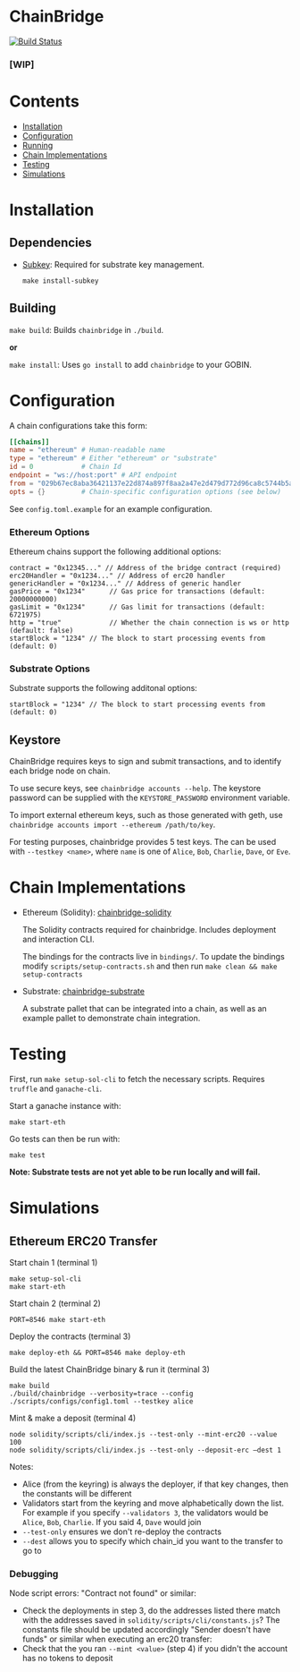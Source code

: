 # ChainBridge

[![Build Status](https://travis-ci.com/ChainSafe/ChainBridge.svg?branch=master)](https://travis-ci.com/ChainSafe/ChainBridge)

<h3><b>[WIP]</b></h3>

# Contents

- [Installation](#installation)
- [Configuration](#configuration)
- [Running](#running)
- [Chain Implementations](#chain-implementations)
- [Testing](#testing)
- [Simulations](#simulations)

# Installation

## Dependencies

- [Subkey](https://github.com/paritytech/substrate): 
Required for substrate key management.

  `make install-subkey`


## Building

`make build`: Builds `chainbridge` in `./build`.

**or**

`make install`: Uses `go install` to add `chainbridge` to your GOBIN.

# Configuration

A chain configurations take this form:
```toml
[[chains]]
name = "ethereum" # Human-readable name
type = "ethereum" # Either "ethereum" or "substrate"
id = 0            # Chain Id
endpoint = "ws://host:port" # API endpoint
from = "029b67ec8aba36421137e22d874a897f8aa2a47e2d479d772d96ca8c5744b5a95c" # Public key of desired key, not required for test keys
opts = {}         # Chain-specific configuration options (see below)
```

See `config.toml.example` for an example configuration. 

### Ethereum Options

Ethereum chains support the following additional options:

```
contract = "0x12345..." // Address of the bridge contract (required)
erc20Handler = "0x1234..." // Address of erc20 handler
genericHandler = "0x1234..." // Address of generic handler
gasPrice = "0x1234"      // Gas price for transactions (default: 20000000000)
gasLimit = "0x1234"      // Gas limit for transactions (default: 6721975)
http = "true"            // Whether the chain connection is ws or http (default: false)
startBlock = "1234" // The block to start processing events from (default: 0)
```

### Substrate Options

Substrate supports the following additonal options:

```
startBlock = "1234" // The block to start processing events from (default: 0)
```

## Keystore

ChainBridge requires keys to sign and submit transactions, and to identify each bridge node on chain.

To use secure keys, see `chainbridge accounts --help`. The keystore password can be supplied with the `KEYSTORE_PASSWORD` environment variable.

To import external ethereum keys, such as those generated with geth, use `chainbridge accounts import --ethereum /path/to/key`.

For testing purposes, chainbridge provides 5 test keys. The can be used with `--testkey <name>`, where `name` is one of `Alice`, `Bob`, `Charlie`, `Dave`, or `Eve`. 

# Chain Implementations

- Ethereum (Solidity): [chainbridge-solidity](https://github.com/ChainSafe/chainbridge-solidity) 

    The Solidity contracts required for chainbridge. Includes deployment and interaction CLI.
    
    The bindings for the contracts live in `bindings/`. To update the bindings modify `scripts/setup-contracts.sh` and then run `make clean && make setup-contracts`

- Substrate: [chainbridge-substrate](https://github.com/ChainSafe/chainbridge-substrate)

    A substrate pallet that can be integrated into a chain, as well as an example pallet to demonstrate chain integration.

# Testing

First, run `make setup-sol-cli` to fetch the necessary scripts. Requires `truffle` and `ganache-cli`.

Start a ganache instance with:
```
make start-eth
```
Go tests can then be run with:
```
make test
```

**Note: Substrate tests are not yet able to be run locally and will fail.**

# Simulations
## Ethereum ERC20 Transfer
Start chain 1 (terminal 1)
```shell
make setup-sol-cli
make start-eth
```
Start chain 2 (terminal 2)
```shell
PORT=8546 make start-eth
```
Deploy the contracts (terminal 3)
```shell
make deploy-eth && PORT=8546 make deploy-eth
```
Build the latest ChainBridge binary & run it (terminal 3)
```shell
make build
./build/chainbridge --verbosity=trace --config ./scripts/configs/config1.toml --testkey alice
```
Mint & make a deposit (terminal 4)
```shell
node solidity/scripts/cli/index.js --test-only --mint-erc20 --value 100
node solidity/scripts/cli/index.js --test-only --deposit-erc —dest 1
```

Notes: 
- Alice (from the keyring) is always the deployer, if that key changes, then the constants will be different
- Validators start from the keyring and move alphabetically down the list. For example if you specify `--validators 3`, the validators would be `Alice`, `Bob`, `Charlie`. If you said 4, `Dave` would join
- `--test-only` ensures we don't re-deploy the contracts
- `--dest` allows you to specify which chain_id you want to the transfer to go to

### Debugging
Node script errors:
"Contract not found" or similar:
- Check the deployments in step 3, do the addresses listed there match with the addresses saved in `solidity/scripts/cli/constants.js`? The constants file should be updated accordingly
"Sender doesn't have funds" or similar when executing an erc20 transfer:
- Check that the you ran `--mint <value>` (step 4) if you didn't the account has no tokens to deposit
